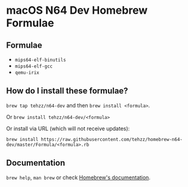 # macOS N64 Dev Homebrew Formulae

## Formulae

* `mips64-elf-binutils`
* `mips64-elf-gcc`
* `qemu-irix`

## How do I install these formulae?
`brew tap tehzz/n64-dev` and then `brew install <formula>`.

Or `brew install tehzz/n64-dev/<formula>`

Or install via URL (which will not receive updates):

```
brew install https://raw.githubusercontent.com/tehzz/homebrew-n64-dev/master/Formula/<formula>.rb
```

## Documentation
`brew help`, `man brew` or check [Homebrew's documentation](https://docs.brew.sh).
